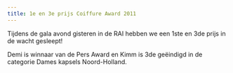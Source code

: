 ```yaml
---
title: 1e en 3e prijs Coiffure Award 2011
---
```

Tijdens de gala avond gisteren in de RAI hebben we een 1ste en 3de prijs in de wacht gesleept! 

Demi is winnaar van de Pers Award en Kimm is 3de geëindigd in de categorie Dames kapsels Noord-Holland.